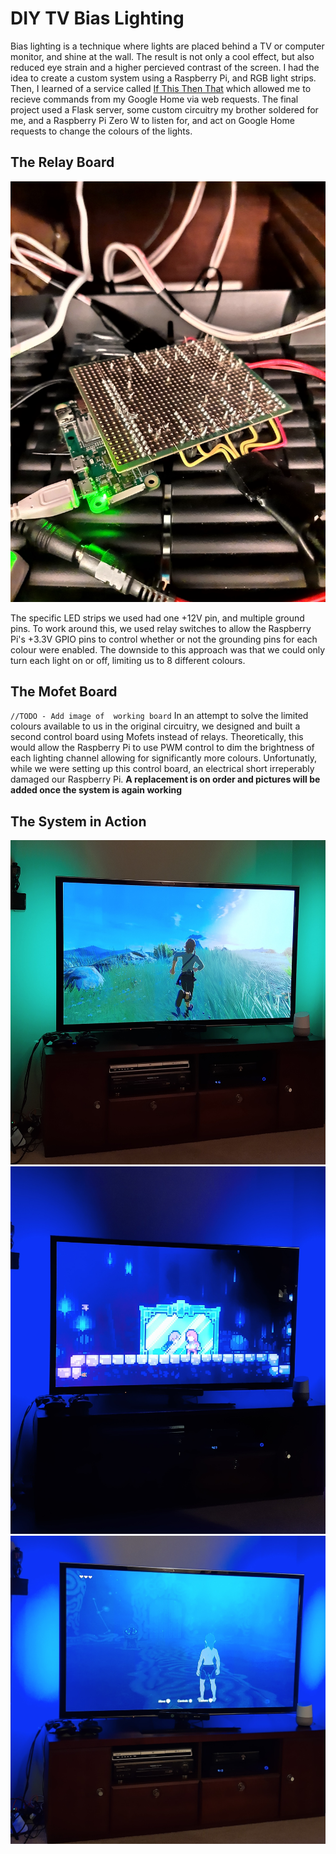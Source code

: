 # DIY TV Bias Lighting
Bias lighting is a technique where lights are placed behind a TV or computer monitor, and shine at the wall. The result is not only a cool effect, but also reduced eye strain and a higher percieved contrast of the screen.
I had the idea to create a custom system using a Raspberry Pi, and RGB light strips. Then, I learned of a service called [If This Then That](https://ifttt.com/) which allowed me to recieve commands from my Google Home via web requests.
The final project used a Flask server, some custom circuitry my brother soldered for me, and a Raspberry Pi Zero W to listen for, and act on Google Home requests to change the colours of the lights.
## The Relay Board
![Relay Board](/docs/relay-board.jpg)

The specific LED strips we used had one +12V pin, and multiple ground pins. To work around this, we used relay switches to allow the Raspberry Pi's +3.3V GPIO pins to control whether or not the grounding pins for each colour were enabled.
The downside to this approach was that we could only turn each light on or off, limiting us to 8 different colours.
## The Mofet Board
`//TODO - Add image of  working board`
In an attempt to solve the limited colours available to us in the original circuitry, we designed and built a second control board using Mofets instead of relays. Theoretically, this would allow the Raspberry Pi to use PWM control to dim the brightness of each lighting channel allowing for significantly more colours.
Unfortunatly, while we were setting up this control board, an electrical short irreperably damaged our Raspberry Pi.
__A replacement is on order and pictures will be added once the system is again working__

## The System in Action
![The Legend of Zelda: Breath of the Wild](/docs/zelda-green.jpg)
![Celeste](/docs/celeste-purple.jpg)
![The Legend of Zelda: Breath of the Wild](/docs/zelda-blue.jpg)
